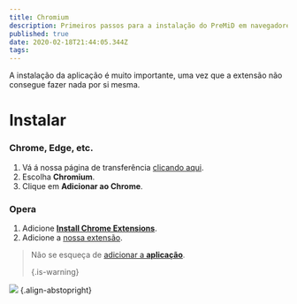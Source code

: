 ```yaml
---
title: Chromium
description: Primeiros passos para a instalação do PreMiD em navegadores baseados em Chromium
published: true
date: 2020-02-18T21:44:05.344Z
tags: 
---
```


A instalação da aplicação é muito importante, uma vez que a extensão não consegue fazer nada por si mesma.

# Instalar
### Chrome, Edge, etc.
1. Vá á nossa página de transferência [clicando aqui](https://premid.app/downloads).
2. Escolha **Chromium**.
3. Clique em **Adicionar ao Chrome**.

### Opera
1. Adicione **[Install Chrome Extensions](https://addons.opera.com/pt/extensions/details/install-chrome-extensions/)**.
2. Adicione a [nossa extensão](https://premid.app/downloads).

> Não se esqueça de [adicionar a **aplicação**](/install). 
> 
> {.is-warning}

![](https://img.icons8.com/color/2x/chrome.png) {.align-abstopright}